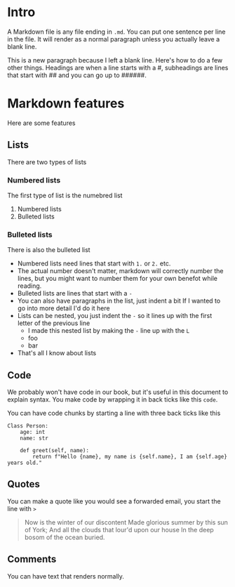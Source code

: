# Intro

A Markdown file is any file ending in `.md`.
You can put one sentence per line in the file.
It will render as a normal paragraph unless you actually leave a blank line.

This is a new paragraph because I left a blank line. Here's how to do a few other things. Headings are when a line starts with a #, subheadings are lines that start with ## and you can go up to ######.

# Markdown features

Here are some features

## Lists

There are two types of lists

### Numbered lists

The first type of list is the numebred list

1. Numbered lists
2. Bulleted lists

### Bulleted lists

There is also the bulleted list

- Numbered lists need lines that start with `1.` or `2.` etc.
- The actual number doesn't matter, markdown will correctly number the lines, but you might want to number them for your own benefot while reading.
- Bulleted lists are lines that start with a `-`
- You can also have paragraphs in the list, just indent a bit
  If I wanted to go into more detail I'd do it here
- Lists can be nested, you just indent the `-` so it lines up with the first letter of the previous line
  - I made this nested list by making the `-` line up with the `L`
  - foo
  - bar
- That's all I know about lists

## Code

We probably won't have code in our book, but it's useful in this document to explain syntax. You make code by wrapping it in back ticks like this `code`.

You can have code chunks by starting a line with three back ticks like this
```
Class Person:
    age: int
    name: str
    
    def greet(self, name):
        return f"Hello {name}, my name is {self.name}, I am {self.age} years old."
```

## Quotes

You can make a quote like you would see a forwarded email, you start the line with `>`

> Now is the winter of our discontent
> Made glorious summer by this sun of York;
> And all the clouds that lour'd upon our house
> In the deep bosom of the ocean buried.

## Comments

You can have text that renders normally. <? You can have text that is hidden and discusses the text, this is really useful and essential for editing and collaboration. ?>
